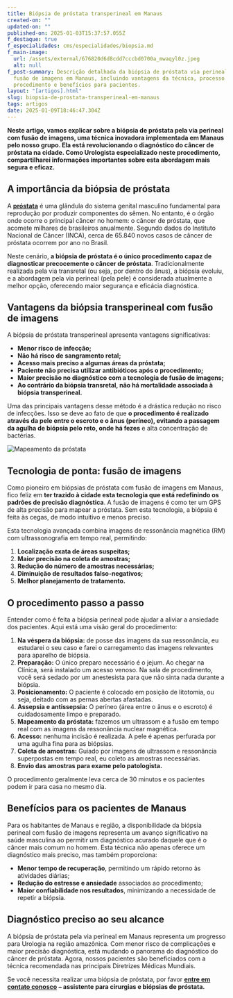 ```yaml
---
title: Biópsia de próstata transperineal em Manaus
created-on: ""
updated-on: ""
published-on: 2025-01-03T15:37:57.055Z
f_destaque: true
f_especialidades: cms/especialidades/biopsia.md
f_main-image:
  url: /assets/external/676820d6d8cdd7cccbd0700a_mwaqyl0z.jpeg
  alt: null
f_post-summary: Descrição detalhada da biópsia de próstata via perineal com
  fusão de imagens em Manaus, incluindo vantagens da técnica, processo do
  procedimento e benefícios para pacientes.
layout: "[artigos].html"
slug: biopsia-de-prostata-transperineal-em-manaus
tags: artigos
date: 2025-01-09T18:46:47.304Z
---
```

**Neste artigo, vamos explicar sobre a biópsia de próstata pela via perineal com fusão de imagens, uma técnica inovadora implementada em Manaus pelo nosso grupo. Ela está revolucionando o diagnóstico do câncer de próstata na cidade. Como Urologista especializado neste procedimento, compartilharei informações importantes sobre esta abordagem mais segura e eficaz.**

## A importância da biópsia de próstata

A **[próstata](https://uroconsult.com.br/prostata/)** é uma glândula do sistema genital masculino fundamental para reprodução por produzir componentes do sêmen. No entanto, é o órgão onde ocorre o principal câncer no homem: o câncer de próstata, que acomete milhares de brasileiros anualmente. Segundo dados do Instituto Nacional de Câncer (INCA), cerca de 65.840 novos casos de câncer de próstata ocorrem por ano no Brasil.

Neste cenário, **a biópsia de próstata é o único procedimento capaz de diagnosticar precocemente o câncer de próstata**. Tradicionalmente realizada pela via transretal (ou seja, por dentro do ânus), a biópsia evoluiu, e a abordagem pela via perineal (pela pele) é considerada atualmente a melhor opção, oferecendo maior segurança e eficácia diagnóstica.

## **Vantagens da biópsia transperineal com fusão de imagens**

A biópsia de próstata transperineal apresenta vantagens significativas:

* **Menor risco de infecção;**
* **Não há risco de sangramento retal;**
* **Acesso mais preciso a algumas áreas da próstata;**
* **Paciente não precisa utilizar antibióticos após o procedimento;**
* **Maior precisão no diagnóstico com a tecnologia de fusão de imagens;**
* **Ao contrário da biópsia transretal, não há mortalidade associada à biópsia transperineal.**

Uma das principais vantagens desse método é a drástica redução no risco de infecções. Isso se deve ao fato de que **o procedimento é realizado através da pele entre o escroto e o ânus (períneo), evitando a passagem da agulha de biópsia pelo reto, onde há fezes** e alta concentração de bactérias.

![Mapeamento da próstata](/assets/external/676820d6d8cdd7cccbd0700c_674e1e102bdeb21099b92317_image25201.png "Mapeamento da próstata")

## **Tecnologia de ponta: fusão de imagens**

Como pioneiro em biópsias de próstata com fusão de imagens em Manaus, fico feliz em **ter trazido à cidade esta tecnologia que está redefinindo os padrões de precisão diagnóstica**. A fusão de imagens é como ter um GPS de alta precisão para mapear a próstata. Sem esta tecnologia, a biópsia é feita às cegas, de modo intuitivo e menos preciso.

Esta tecnologia avançada combina imagens de ressonância magnética (RM) com ultrassonografia em tempo real, permitindo:

1. **Localização exata de áreas suspeitas;**
2. **Maior precisão na coleta de amostras;**
3. **Redução do número de amostras necessárias;**
4. **Diminuição de resultados falso-negativos;**
5. **Melhor planejamento de tratamento.**

## **O procedimento passo a passo**

Entender como é feita a biópsia perineal pode ajudar a aliviar a ansiedade dos pacientes. Aqui está uma visão geral do procedimento:

1. **Na véspera da biópsia:** de posse das imagens da sua ressonância, eu estudarei o seu caso e farei o carregamento das imagens relevantes para aparelho de biópsia.
2. **Preparação:** O único preparo necessário é o jejum. Ao chegar na Clínica, será instalado um acesso venoso. Na sala de procedimento, você será sedado por um anestesista para que não sinta nada durante a biópsia.
3. **Posicionamento:** O paciente é colocado em posição de litotomia, ou seja, deitado com as pernas abertas afastadas.
4. **Assepsia e antissepsia:** O períneo (área entre o ânus e o escroto) é cuidadosamente limpo e preparado.
5. **Mapeamento da próstata:** fazemos um ultrassom e a fusão em tempo real com as imagens da ressonância nuclear magnética.
6. **Acesso:** nenhuma incisão é realizada. A pele é apenas perfurada por uma agulha fina para as biópsias.
7. **Coleta de amostras:** Guiado por imagens de ultrassom e ressonância superpostas em tempo real, eu coleto as amostras necessárias.
8. **Envio das amostras para exame pelo patologista.**

O procedimento geralmente leva cerca de 30 minutos e os pacientes podem ir para casa no mesmo dia.

## **Benefícios para os pacientes de Manaus**

Para os habitantes de Manaus e região, a disponibilidade da biópsia perineal com fusão de imagens representa um avanço significativo na saúde masculina ao permitir um diagnóstico acurado daquele que é o câncer mais comum no homem. Esta técnica não apenas oferece um diagnóstico mais preciso, mas também proporciona:

* **Menor tempo de recuperação**, permitindo um rápido retorno às atividades diárias;
* **Redução do estresse e ansiedade** associados ao procedimento;
* **Maior confiabilidade nos resultados**, minimizando a necessidade de repetir a biópsia.

## **Diagnóstico preciso ao seu alcance**

A biópsia de próstata pela via perineal em Manaus representa um progresso para Urologia na região amazônica. Com menor risco de complicações e maior precisão diagnóstica, está mudando o panorama do diagnóstico do câncer de próstata. Agora, nossos pacientes são beneficiados com a técnica recomendada nas principais Diretrizes Médicas Mundiais.

Se você necessita realizar uma biópsia de próstata, por favor **[entre em contato conosco](https://web.whatsapp.com/send/?phone=5592982252490)** **– assistente para cirurgias e biópsias de próstata.**